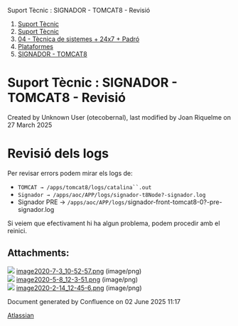 Suport Tècnic : SIGNADOR - TOMCAT8 - Revisió  

1.  [Suport Tècnic](index.html)
2.  [Suport Tècnic](13893782.html)
3.  [04 - Tècnica de sistemes + 24x7 + Padró](26313202.html)
4.  [Plataformes](Plataformes_41520520.html)
5.  [SIGNADOR - TOMCAT8](SIGNADOR---TOMCAT8_41520991.html)

Suport Tècnic : SIGNADOR - TOMCAT8 - Revisió
============================================

Created by Unknown User (otecobernal), last modified by Joan Riquelme on 27 March 2025

Revisió dels logs
=================

Per revisar errors podem mirar els logs de:

*   `TOMCAT → /apps/tomcat8/logs/catalina``.out`
*   `Signador → /apps/aoc/APP/logs/signador-t8Node?-signador.log`
*   Signador PRE → `/apps/aoc/APP/logs/`signador-front-tomcat8-0?-pre-signador.log

Si veiem que efectivament hi ha algun problema, podem procedir amb el reinici.

  

Attachments:
------------

![](images/icons/bullet_blue.gif) [image2020-7-3\_10-52-57.png](attachments/41520995/41521016.png) (image/png)  
![](images/icons/bullet_blue.gif) [image2020-5-8\_12-3-51.png](attachments/41520995/41521017.png) (image/png)  
![](images/icons/bullet_blue.gif) [image2020-2-14\_12-45-6.png](attachments/41520995/41521018.png) (image/png)  

Document generated by Confluence on 02 June 2025 11:17

[Atlassian](http://www.atlassian.com/)